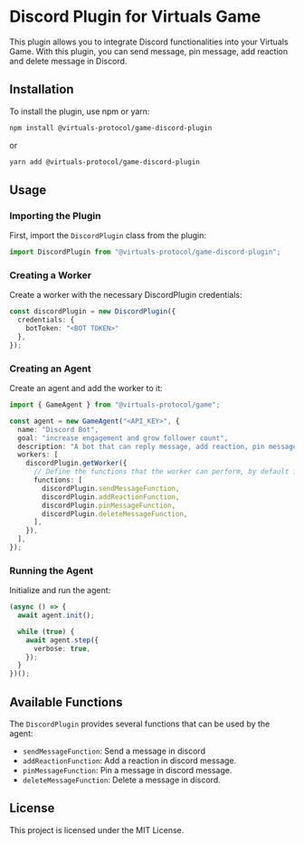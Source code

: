 # Discord Plugin for Virtuals Game

This plugin allows you to integrate Discord functionalities into your Virtuals Game. With this plugin, you can send message, pin message, add reaction and delete message in Discord.

## Installation

To install the plugin, use npm or yarn:

```bash
npm install @virtuals-protocol/game-discord-plugin
```

or

```bash
yarn add @virtuals-protocol/game-discord-plugin
```

## Usage

### Importing the Plugin

First, import the `DiscordPlugin` class from the plugin:

```typescript
import DiscordPlugin from "@virtuals-protocol/game-discord-plugin";
```

### Creating a Worker

Create a worker with the necessary DiscordPlugin credentials:

```typescript
const discordPlugin = new DiscordPlugin({
  credentials: {
    botToken: "<BOT TOKEN>"
  },
});
```

### Creating an Agent

Create an agent and add the worker to it:

```typescript
import { GameAgent } from "@virtuals-protocol/game";

const agent = new GameAgent("<API_KEY>", {
  name: "Discord Bot",
  goal: "increase engagement and grow follower count",
  description: "A bot that can reply message, add reaction, pin message and delete message in Discord.",
  workers: [
    discordPlugin.getWorker({
      // Define the functions that the worker can perform, by default it will use the all functions defined in the plugin
      functions: [
        discordPlugin.sendMessageFunction,
        discordPlugin.addReactionFunction,
        discordPlugin.pinMessageFunction,
        discordPlugin.deleteMessageFunction,
      ],
    }),
  ],
});
```

### Running the Agent

Initialize and run the agent:

```typescript
(async () => {
  await agent.init();

  while (true) {
    await agent.step({
      verbose: true,
    });
  }
})();
```

## Available Functions

The `DiscordPlugin` provides several functions that can be used by the agent:

- `sendMessageFunction`: Send a message in discord
- `addReactionFunction`: Add a reaction in discord message.
- `pinMessageFunction`: Pin a message in discord message.
- `deleteMessageFunction`: Delete a message in discord.

## License

This project is licensed under the MIT License.
